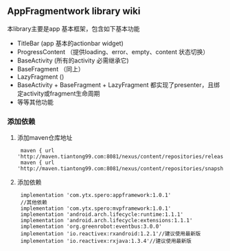 ## AppFragmentwork library wiki

本library主要是app 基本框架，包含如下基本功能

- TitleBar (app 基本的actionbar widget)
- ProgressContent （提供loading、error、empty、content 状态切换）
- BaseActivity (所有的activity 必需继承它)
- BaseFragment （同上）
- LazyFragment ()
- BaseActivity + BaseFragment + LazyFragment 都实现了presenter，且绑定activity或fragment生命周期
- 等等其他功能

### 添加依赖

1. 添加maven仓库地址

		maven { url 'http://maven.tiantong99.com:8081/nexus/content/repositories/releases/'}
		maven { url 'http://maven.tiantong99.com:8081/nexus/content/repositories/snapshots/'}

2. 添加依赖

        implementation 'com.ytx.spero:appframework:1.0.1'
		//其他依赖
		implementation 'com.ytx.spero:mvpframework:1.0.1'
		implementation 'android.arch.lifecycle:runtime:1.1.1'
        implementation 'android.arch.lifecycle:extensions:1.1.1'
        implementation 'org.greenrobot:eventbus:3.0.0'
		implementation 'io.reactivex:rxandroid:1.2.1'//建议使用最新版
        implementation 'io.reactivex:rxjava:1.3.4'//建议使用最新版
